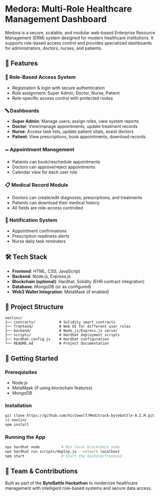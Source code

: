 # Medora: Multi-Role Healthcare Management Dashboard

Medora is a secure, scalable, and modular web-based Enterprise Resource Management (ERM) system designed for modern healthcare institutions. It supports role-based access control and provides specialized dashboards for administrators, doctors, nurses, and patients.

## 🚀 Features

### 🔐 Role-Based Access System

* Registration & login with secure authentication
* Role assignment: Super Admin, Doctor, Nurse, Patient
* Role-specific access control with protected routes

### 🔤 Dashboards

* **Super Admin**: Manage users, assign roles, view system reports
* **Doctor**: View/manage appointments, update treatment records
* **Nurse**: Access task lists, update patient vitals, assist doctors
* **Patient**: View prescriptions, book appointments, download records

### 🗕 Appointment Management

* Patients can book/reschedule appointments
* Doctors can approve/reject appointments
* Calendar view for each user role

### 📋 Medical Record Module

* Doctors can create/edit diagnoses, prescriptions, and treatments
* Patients can download their medical history
* All fields are role-access controlled

### 🔔 Notification System

* Appointment confirmations
* Prescription readiness alerts
* Nurse daily task reminders

## 🛠 Tech Stack

* **Frontend**: HTML, CSS, JavaScript
* **Backend**: Node.js, Express.js
* **Blockchain (optional)**: Hardhat, Solidity (EHR contract integration)
* **Database**: MongoDB (or as configured)
* **Web3 Wallet Integration**: MetaMask (if enabled)

## 📁 Project Structure

```
nexlinc/
├── contracts/           # Solidity smart contracts
├── frontend/            # Web UI for different user roles
├── backend/             # Node.js/Express.js server
├── scripts/             # Hardhat deployment scripts
├── hardhat.config.js    # Hardhat configuration
└── README.md            # Project documentation
```

## 🧪 Getting Started

### Prerequisites

* Node.js
* MetaMask (if using blockchain features)
* MongoDB

### Installation

```bash
git clone https://github.com/Victowolf/Meditrack-bytebattle-A.I.M.git
cd nexlinc
npm install
```

### Running the App

```bash
npx hardhat node          # Run local blockchain node
npx hardhat run scripts/deploy.js --network localhost
npm start                 # Start the backend/frontend
```

## 🙌 Team & Contributions

Built as part of the **ByteBattle Hackathon** to modernize healthcare management with intelligent role-based systems and secure data access.
